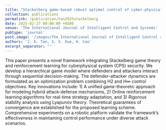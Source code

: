 ```yaml
---
title: "Stackelberg game-based robust optimal control of cyber-physical system under hybrid attacks"
collection: publications
permalink: /publication/tan2025stackelberg
date: 2025-02-27 00:00:00 +0500
venue: 'The International Journal of Intelligent Control and Systems'
pubtype: 'journal'
post.image: '/images/The International Journal of Intelligent Control and Systems.jpg'
authors: 'J. K. Tan, S. S. Xue, H. Cao'
excerpt_separator: ""
---
```

This paper presents a novel framework integrating Stackelberg game theory and reinforcement learning for cyberphysical system (CPS) security. We develop a hierarchical game model where defenders and attackers interact through sequential decision-making. The defender-attacker dynamics are formulated as an optimization problem combining H2 and H∞ control objectives. Key innovations include: 1) A unified game-theoretic approach for modeling hybrid attack-defense mechanisms, 2) Online reinforcement learning algorithms for real-time strategy adaptation, and 3) Rigorous stability analysis using Lyapunov theory. Theoretical guarantees of convergence are established for the proposed learning scheme. Comprehensive experiments on a robotic platform validate the framework’s effectiveness in maintaining control performance under diverse attack scenarios.
